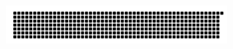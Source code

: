 <!--### Hi there 👋 

[![swc](http://www.biego.tech/sweatcoin/)](https://sweatco.in/hi/fbiego)


[![commits.top ranking](http://biego.tech/commits?user=fbiego&country=kenya&bg_color=111&text_color=77fe89&border_color=77fe89)](https://github.com/fbiego/commits-top-badge)

-->

<!--
**fbiego/fbiego** is a ✨ _special_ ✨ repository because its `README.md` (this file) appears on your GitHub profile.

Here are some ideas to get you started:

- 🔭 I’m currently working on ...
- 🌱 I’m currently learning ...
- 👯 I’m looking to collaborate on ...
- 🤔 I’m looking for help with ...
- 💬 Ask me about ...
- 📫 How to reach me: ...
- 😄 Pronouns: ...
- ⚡ Fun fact: ...

![fbiego stats](https://github-readme-stats.vercel.app/api?username=fbiego&show_icons=true&theme=chartreuse-dark&count_private=true)

![fbiego stats](https://github-readme-stats.vercel.app/api/top-langs/?username=fbiego&layout=compact&show_icons=true&theme=chartreuse-dark)
-->
<!--
[![Readme Card](https://github-readme-stats.vercel.app/api/pin/?username=fbiego&repo=followers-vs-following&show_owner=true&theme=chartreuse-dark)](https://github.com/fbiego/followers-vs-following)
![Snake animation](https://github.com/Lucbm99/Lucbm99/blob/output/github-contribution-grid-snake.svg)
-->

![Snake animation](gitartwork.svg)



